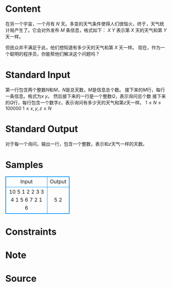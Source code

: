 
# Content

在另一个宇宙，一个月有 $N$ 天。多变的天气条件使得人们很恼火，终于，天气统计局产生了。它会对外发布 $M$ 条信息，格式如下：
$X\ Y$ 表示第 $X$ 天的天气和第 $Y$ 天一样。

但民众并不满足于此，他们想知道有多少天的天气和第 $X$ 天一样。
现在，作为一个聪明的程序员，你能帮他们解决这个问题吗？

# Standard Input

第一行包含两个整数$N$和$M$，$N$是总天数，$M$是信息总个数。
接下来的$M$行，每行一条信息。格式为$x\ y$。
然后接下来的一行是一个整数$Q$，表示询问总个数
接下来的$Q$行，每行包含一个数字$z$，表示询问有多少天的天气和第$z$天一样。
$1\le N \le 100000$  $1 \le x, y, z\le N$

# Standard Output

对于每一个询问，输出一行，包含一个整数，表示和$z$天气一样的天数。

# Samples

<style>
        table,table tr th, table tr td { border:1px solid #0094ff; }
        table { width: 200px; min-height: 25px; line-height: 25px; text-align: center; border-collapse: collapse;}   
    </style>
<table>
	<tr>
		<td>Input</td>
		<td>Output</td>
	</tr>
<tr><td>10 5
1 2
2 3
3 4
1 5
6 7
2
1
6</td><td>5
2</td></tr></table>


# Constraints



# Note



# Source


